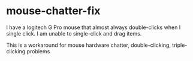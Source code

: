 # mouse-chatter-fix
I have a logitech G Pro mouse that almost always double-clicks when I single click.
I am unable to single-click and drag items.

This is a workaround for mouse hardware chatter, double-clicking, triple-clicking problems
